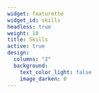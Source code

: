 ```yaml
---
widget: featurette
widget_id: skills
headless: true
weight: 10
title: Skills
active: true
design:
  columns: "2"
  background:
    text_color_light: false
    image_darken: 0
---
```

